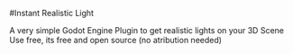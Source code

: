 #Instant Realistic Light


A very simple Godot Engine Plugin to get realistic lights on your 3D Scene
Use free, its free and open source (no atribution needed)
